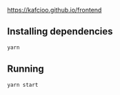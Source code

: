 https://kafcioo.github.io/frontend

## Installing dependencies

```sh
yarn
```

## Running

```sh
yarn start
```
